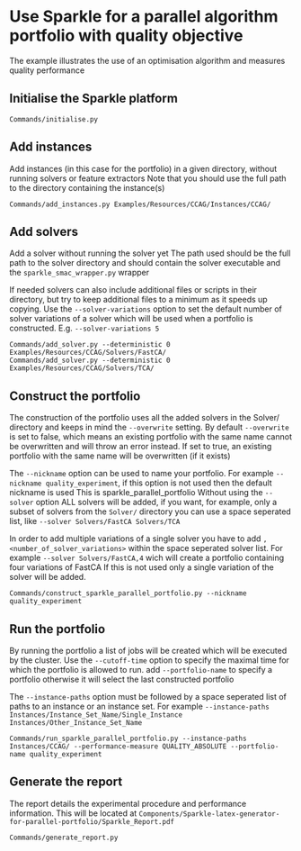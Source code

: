 # Use Sparkle for a parallel algorithm portfolio with quality objective
The example illustrates the use of an optimisation algorithm and measures quality performance

## Initialise the Sparkle platform

`Commands/initialise.py`

## Add instances 
Add instances (in this case for the portfolio) in a given directory, without running solvers or feature extractors
Note that you should use the full path to the directory containing the instance(s)

`Commands/add_instances.py Examples/Resources/CCAG/Instances/CCAG/`

## Add solvers
Add a solver without running the solver yet
The path used should be the full path to the solver directory and should contain the solver executable and the `sparkle_smac_wrapper.py` wrapper

If needed solvers can also include additional files or scripts in their directory, but try to keep additional files to a minimum as it speeds up copying.
Use the `--solver-variations` option to set the default number of solver variations of a solver which will be used when a portfolio is constructed. E.g. `--solver-variations 5`

`Commands/add_solver.py --deterministic 0 Examples/Resources/CCAG/Solvers/FastCA/`  
`Commands/add_solver.py --deterministic 0 Examples/Resources/CCAG/Solvers/TCA/`

## Construct the portfolio
The construction of the portfolio uses all the added solvers in the Solver/ directory and keeps in mind the `--overwrite` setting.
By default `--overwrite` is set to false, which means an existing portfolio with the same name cannot be overwritten and will throw an error instead. If set to true, an existing portfolio with the same name will be overwritten (if it exists)

The `--nickname` option can be used to name your portfolio. 
For example `--nickname quality_experiment`, if this option is not used then the default nickname is used
This is sparkle_parallel_portfolio
Without using the `--solver` option ALL solvers will be added, if you want, for example, only a subset of solvers from the `Solver/` directory 
you can use a space seperated list, like `--solver Solvers/FastCA Solvers/TCA`

In order to add multiple variations of a single solver you have to add `,<number_of_solver_variations>` within the space seperated solver list.
For example `--solver Solvers/FastCA,4` wich will create a portfolio containing four variations of FastCA
If this is not used only a single variation of the solver will be added.

`Commands/construct_sparkle_parallel_portfolio.py --nickname quality_experiment`

## Run the portfolio 
By running the portfolio a list of jobs will be created which will be executed by the cluster.
Use the `--cutoff-time` option to specify the maximal time for which the portfolio is allowed to run.
add `--portfolio-name` to specify a portfolio otherwise it will select the last constructed portfolio

The `--instance-paths` option must be followed by a space seperated list of paths to an instance or an instance set.
For example `--instance-paths Instances/Instance_Set_Name/Single_Instance Instances/Other_Instance_Set_Name`

`Commands/run_sparkle_parallel_portfolio.py --instance-paths Instances/CCAG/ --performance-measure QUALITY_ABSOLUTE --portfolio-name quality_experiment`

## Generate the report
The report details the experimental procedure and performance information. 
This will be located at `Components/Sparkle-latex-generator-for-parallel-portfolio/Sparkle_Report.pdf`

`Commands/generate_report.py`
